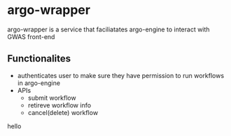 # argo-wrapper

argo-wrapper is a service that faciliatates argo-engine to interact with GWAS front-end

## Functionalites

* authenticates user to make sure they have permission to run workflows in argo-engine
* APIs
    * submit workflow
    * retireve workflow info
    * cancel(delete) workflow

hello
